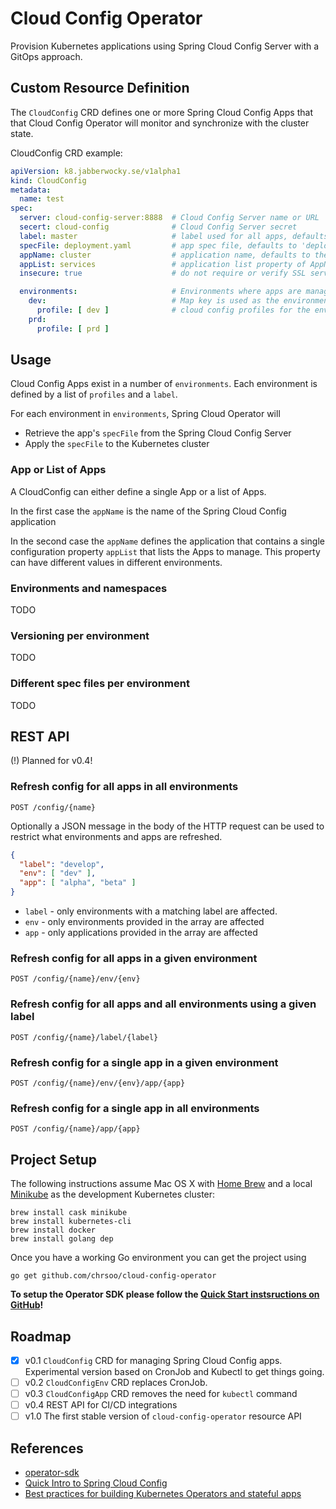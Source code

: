 # Cloud Config Operator
Provision Kubernetes applications using Spring Cloud Config Server with a GitOps approach.

## Custom Resource Definition
The `CloudConfig` CRD defines one or more Spring Cloud Config Apps that that
Cloud Config Operator will monitor and synchronize with the cluster state.

CloudConfig CRD example:

```yaml
apiVersion: k8.jabberwocky.se/v1alpha1
kind: CloudConfig
metadata:
  name: test
spec:
  server: cloud-config-server:8888  # Cloud Config Server name or URL
  secert: cloud-config              # Cloud Config Server secret
  label: master                     # label used for all apps, defaults to 'master'
  specFile: deployment.yaml         # app spec file, defaults to 'deployment.yaml'
  appName: cluster                  # application name, defaults to the CloudConfig name
  appList: services                 # application list property of AppName app
  insecure: true                    # do not require or verify SSL server certificates

  environments:                     # Environments where apps are managed, global values can be overridden
    dev:                            # Map key is used as the environment's name
      profile: [ dev ]              # cloud config profiles for the env
    prd:
      profile: [ prd ]
```
## Usage

Cloud Config Apps exist in a number of `environments`. Each environment is
defined by a list of `profiles` and a `label`.

For each environment in `environments`, Spring Cloud Operator will

* Retrieve the app's `specFile` from the Spring Cloud Config Server
* Apply the `specFile` to the Kubernetes cluster

### App or List of Apps

A CloudConfig can either define a single App or a list of Apps.

In the first case the `appName` is the name of the Spring Cloud Config application

In the second case the `appName` defines the application that contains a single
configuration property `appList` that lists the Apps to manage. This property
can have different values in different environments.

### Environments and namespaces
TODO

### Versioning per environment
TODO

### Different spec files per environment
TODO

## REST API

(!) Planned for v0.4!

### Refresh config for all apps in all environments

    POST /config/{name}

Optionally a JSON message in the body of the HTTP request can be used to restrict what environments and apps are refreshed.

```json
{
  "label": "develop",
  "env": [ "dev" ],
  "app": [ "alpha", "beta" ]
}
```

* `label` - only environments with a matching label are affected.
* `env` - only environments provided in the array are affected
* `app` - only applications provided in the array are affected

### Refresh config for all apps in a given environment

    POST /config/{name}/env/{env}

### Refresh config for all apps and all environments using a given label

    POST /config/{name}/label/{label}

### Refresh config for a single app in a given environment

    POST /config/{name}/env/{env}/app/{app}

### Refresh config for a single app in all environments

    POST /config/{name}/app/{app}

## Project Setup
The following instructions assume Mac OS X with [Home Brew](https://brew.sh/) and a local [Minikube](https://github.com/kubernetes/minikube) as the development Kubernetes cluster:

    brew install cask minikube
    brew install kubernetes-cli
    brew install docker
    brew install golang dep

Once you have a working Go environment you can get the project using

    go get github.com/chrsoo/cloud-config-operator

__To setup the Operator SDK please follow the [Quick Start instsructions on GitHub](https://github.com/operator-framework/operator-sdk#quick-start)!__

## Roadmap

- [X] v0.1 `CloudConfig` CRD for managing Spring Cloud Config apps. Experimental version based on CronJob and Kubectl to get things going.
- [ ] v0.2 `CloudConfigEnv` CRD replaces CronJob.
- [ ] v0.3 `CloudConfigApp` CRD removes the need for `kubectl` command
- [ ] v0.4 REST API for CI/CD integrations
- [ ] v1.0 The first stable version of `cloud-config-operator` resource API

## References
* [operator-sdk](https://github.com/operator-framework/operator-sdk)
* [Quick Intro to Spring Cloud Config](https://www.baeldung.com/spring-cloud-configuration)
* [Best practices for building Kubernetes Operators and stateful apps](https://cloud.google.com/blog/products/containers-kubernetes/best-practices-for-building-kubernetes-operators-and-stateful-apps)
